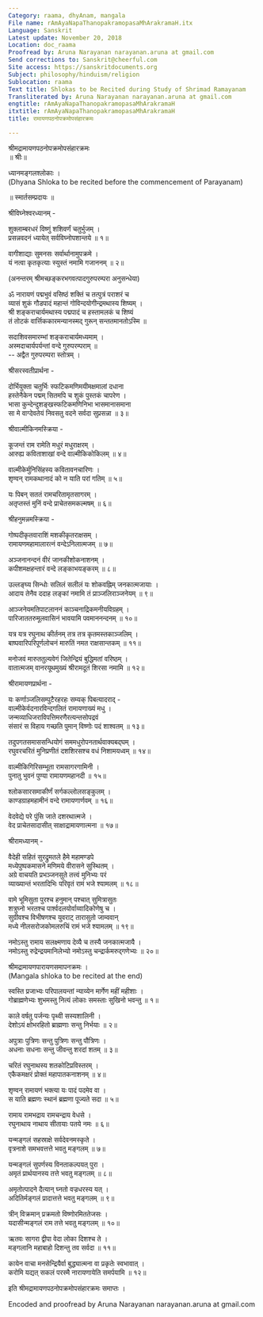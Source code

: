```yaml
---
Category: raama, dhyAnam, mangala
File name: rAmAyaNapaThanopakramopasaMhArakramaH.itx
Language: Sanskrit
Latest update: November 20, 2018
Location: doc_raama
Proofread by: Aruna Narayanan narayanan.aruna at gmail.com
Send corrections to: Sanskrit@cheerful.com
Site access: https://sanskritdocuments.org
Subject: philosophy/hinduism/religion
Sublocation: raama
Text title: Shlokas to be Recited during Study of Shrimad Ramayanam
Transliterated by: Aruna Narayanan narayanan.aruna at gmail.com
engtitle: rAmAyaNapaThanopakramopasaMhArakramaH
itxtitle: rAmAyaNapaThanopakramopasaMhArakramaH
title: रामायणपठनोपक्रमोपसंहारक्रमः

---
```

  
 श्रीमद्रामायणपठनोपक्रमोपसंहारक्रमः   
                ॥ श्रीः॥  
  
ध्यानमङ्गलश्लोकाः ।  
(Dhyana Shloka to be recited before the commencement of Parayanam)  
  
॥ स्मार्तसम्प्रदायः ॥  
  
श्रीविघ्नेश्वरध्यानम् -  
  
शुक्लाम्बरधरं विष्णुं शशिवर्णं चतुर्भुजम् ।  
प्रसन्नवदनं ध्यायेत् सर्वविघ्नोपशान्तये ॥ १॥  
  
वागीशाद्याः सुमनसः सर्वार्थानामुपक्रमे ।  
यं नत्वा कृतकृत्याः स्युस्तं नमामि गजाननम् ॥ २॥  
  
(अनन्तरम् श्रीमच्छङ्करभगवत्पादगुरुपरम्परा अनुसन्धेया)  
  
ॐ नारायणं पद्मभुवं वसिष्ठं शक्तिं च तत्पुत्रं पराशरं च  
     व्यासं शुकं गौडपादं महान्तं गोविन्दयोगीन्द्रमथास्य शिष्यम् ।  
श्री शङ्कराचार्यमथास्य पद्मपादं च हस्तामलकं च शिष्यं  
     तं तोटकं वार्त्तिककारमन्यानस्मद् गुरून् सन्ततमानतोऽस्मि ॥   
  
सदाशिवसमारम्भां शङ्कराचार्यमध्यमाम् ।  
अस्मदाचार्यपर्यन्तां वन्दे गुरुपरम्पराम् ॥   
                    -- अद्वैत गुरुपरम्परा स्तोत्रम् ।  
  
श्रीसरस्वतीप्रार्थना -  
  
दोर्भियुक्ता चतुर्भिः स्फटिकमणिमयीमक्षमालां दधाना   
     हस्तेनैकेन पद्मम् सितमपि च शुकं पुस्तकं चापरेण ।  
भासा कुन्देन्दुशङ्खस्फटिकमणिनिभा भासमानासमाना  
     सा मे वाग्देवतेयं निवसतु वदने सर्वदा सुप्रसन्ना ॥ ३॥  
  
श्रीवाल्मीकिनमस्क्रिया -  
  
कूजन्तं राम रामेति मधुरं मधुराक्षरम् ।  
आरुह्य कविताशाखां वन्दे वाल्मीकिकोकिलम् ॥ ४॥  
  
वाल्मीकेर्मुनिसिंहस्य कवितावनचारिणः ।  
शृण्वन् रामकथानादं को न याति परां गतिम् ॥ ५॥  
  
यः पिबन् सततं रामचरितामृतसागरम् ।  
अतृप्तस्तं मुनिं वन्दे प्राचेतसमकल्मषम् ॥ ६॥  
  
श्रीहनुमन्नमस्क्रिया -  
  
गोष्पदीकृतवाराशिं मशकीकृतराक्षसम् ।  
रामायणमहामालारत्नं वन्देऽनिलात्मजम् ॥ ७॥  
  
अञ्जनानन्दनं वीरं जानकीशोकनाशनम् ।  
कपीशमक्षहन्तारं वन्दे लङ्काभयङ्करम् ॥ ८॥  
  
उल्लङ्घ्य सिन्धोः सलिलं सलीलं यः शोकवह्निम् जनकात्मजायाः ।  
आदाय तेनैव ददाह लङ्कां नमामि तं प्राञ्जलिराञ्जनेयम् ॥ ९॥  
  
आञ्जनेयमतिपाटलाननं काञ्चनाद्रिकमनीयविग्रहम् ।  
     पारिजाततरुमूलवासिनं भावयामि पवमाननन्दनम् ॥ १०॥  
  
यत्र यत्र रघुनाथ कीर्तनम् तत्र तत्र कृतमस्तकाञ्जलिम् ।  
     बाष्पवारिपरिपूर्णलोचनं मारुतिं नमत राक्षसान्तकम् ॥ ११॥  
  
मनोजवं मारुततुल्यवेगं जितेन्द्रियं बुद्धिमतां वरिष्ठम् ।  
वातात्मजम् वानरयूथमुख्यं श्रीरामदूतं शिरसा नमामि ॥ १२॥  
  
श्रीरामायणप्रार्थना -  
  
यः कर्णाञ्जलिसम्पुटैरहरहः सम्यक् पिबत्यादराद् -  
     वाल्मीकेर्वदनारविन्दगलितं रामायणाख्यं मधु ।  
जन्मव्याधिजराविपत्तिमरणैरत्यन्तसोपद्रवं  
     संसारं स विहाय गच्छति पुमान् विष्णोः पदं शाश्वतम् ॥ १३॥  
  
तदुपगतसमाससन्धियोगं सममधुरोपनतार्थवाक्यबद्घम् ।  
रघुवरचरितं मुनिप्रणीतं दशशिरसश्च वधं निशामयध्वम् ॥ १४॥  
  
वाल्मीकिगिरिसम्भूता रामसागरगामिनी ।  
पुनातु भुवनं पुण्या रामायणमहानदी ॥ १५॥  
  
श्लोकसारसमाकीर्णं सर्गकल्लोलसङ्कुलम् ।  
काण्डग्राहमहामीनं वन्दे रामायणार्णवम् ॥ १६॥  
  
वेदवेद्ये परे पुंसि जाते दशरथात्मजे ।  
वेद प्राचेतसादासीत् साक्षाद्रामायणात्मना ॥ १७॥  
  
श्रीरामध्यानम् -  
  
वैदेही सहितं सुरद्रुमतले हैमे महामण्डपे  
     मध्येपुष्पकमासने मणिमये वीरासने सुस्थितम् ।  
अग्रे वाचयति प्रभञ्जनसुते तत्त्वं मुनिभ्यः परं  
     व्याख्यान्तं भरतादिभिः परिवृतं रामं भजे श्यामलम् ॥ १८॥  
  
वामे भूमिसुता पुरश्च हनुमान् पश्चात् सुमित्रासुतः  
     शत्रुघ्नो भरतश्च पार्श्वदलयोर्वाय्वादिकोणेषु च ।  
सुग्रीवश्च विभीषणश्च युवराट् तारासुतो जाम्ववान्  
     मध्ये नीलसरोजकोमलरुचिं रामं भजे श्यामलम् ॥ १९॥  
  
नमोऽस्तु रामाय सलक्ष्मणाय देव्यै च तस्यै जनकात्मजायै ।  
नमोऽस्तु रुद्रेन्द्रयमानिलेभ्यो नमोऽस्तु चन्द्रार्कमरुद्गणेभ्यः ॥ २०॥  
  
श्रीमद्रामायणपारायणसमापनक्रमः ।  
(Mangala shloka to be recited at the end)  
  
स्वस्ति प्रजाभ्यः परिपालयन्तां न्याय्येन मार्गेण महीं महीशाः ।  
गोब्राह्मणेभ्यः शुभमस्तु नित्यं लोकाः समस्ताः सुखिनो भवन्तु ॥ १॥  
  
काले वर्षतु पर्जन्यः पृथ्वी सस्यशालिनी ।  
देशोऽयं क्षोभरहितो ब्राह्मणाः सन्तु निर्भयाः ॥ २॥  
  
अपुत्राः पुत्रिणः सन्तु पुत्रिणः सन्तु पौत्रिणः ।  
अधनाः सधनाः सन्तु जीवन्तु शरदां शतम् ॥ ३॥  
  
चरितं रघुनाथस्य शतकोटिप्रविस्तरम् ।  
एकैकमक्षरं प्रोक्तं महापातकनाशनम् ॥ ४॥  
  
शृण्वन् रामायणं भक्त्या यः पादं पदमेव वा ।  
स याति ब्रह्मणः स्थानं ब्रह्मणा पूज्यते सदा ॥ ५॥  
  
रामाय रामभद्राय रामचन्द्राय वेधसे ।  
रघुनाथाय नाथाय सीतायाः पतये नमः ॥ ६॥  
  
यन्मङ्गलं सहस्राक्षे सर्वदेवनमस्कृते ।  
वृत्रनाशे समभवत्तत्ते भवतु मङ्गलम् ॥ ७॥  
  
यन्मङ्गलं सुपर्णस्य विनताकल्पयत् पुरा ।  
अमृतं प्रार्थयानस्य तत्ते भवतु मङ्गलम् ॥ ८॥  
  
अमृतोत्पादने दैत्यान् घ्नतो वज्रधरस्य यत् ।  
अदितिर्मङ्गलं प्रादात्तत्ते भवतु मङ्गलम् ॥ ९॥  
  
त्रीन् विक्रमान् प्रक्रमतो विष्णोरमिततेजसः ।  
यदासीन्मङ्गलं राम तत्ते भवतु मङ्गलम् ॥ १०॥  
  
ऋतवः सागरा द्वीपा वेदा लोका दिशश्च ते ।  
मङ्गलानि महाबाहो दिशन्तु तव सर्वदा ॥ ११॥  
  
कायेन वाचा मनसेन्द्रियैर्वा बुद्ध्यात्मना वा प्रकृतेः स्वभावात् ।  
करोमि यद्यत् सकलं परस्मै नारायणायेति समर्पयामि ॥ १२॥  
  
इति श्रीमद्रामायणपठनोपक्रमोपसंहारक्रमः समाप्तः ।  
  
Encoded and proofread by Aruna Narayanan narayanan.aruna at gmail.com  
  
